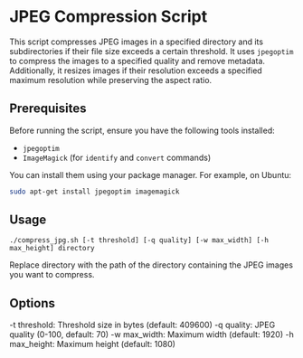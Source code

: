 # JPEG Compression Script

This script compresses JPEG images in a specified directory and its subdirectories if their file size exceeds a certain threshold. It uses `jpegoptim` to compress the images to a specified quality and remove metadata. Additionally, it resizes images if their resolution exceeds a specified maximum resolution while preserving the aspect ratio.

## Prerequisites

Before running the script, ensure you have the following tools installed:

- `jpegoptim`
- `ImageMagick` (for `identify` and `convert` commands)

You can install them using your package manager. For example, on Ubuntu:

```bash
sudo apt-get install jpegoptim imagemagick
```

##  Usage

```
./compress_jpg.sh [-t threshold] [-q quality] [-w max_width] [-h max_height] directory
```

Replace directory with the path of the directory containing the JPEG images you want to compress.

##  Options
-t threshold: Threshold size in bytes (default: 409600)
-q quality: JPEG quality (0-100, default: 70)
-w max_width: Maximum width (default: 1920)
-h max_height: Maximum height (default: 1080)
